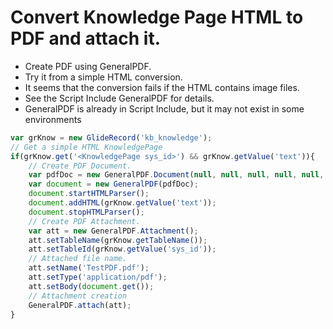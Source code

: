 # Convert Knowledge Page HTML to PDF and attach it.
* Create PDF using GeneralPDF.
* Try it from a simple HTML conversion.
* It seems that the conversion fails if the HTML contains image files.
* See the Script Include GeneralPDF for details. 
* GeneralPDF is already in Script Include, but it may not exist in some environments

```javascript
var grKnow = new GlideRecord('kb_knowledge');
// Get a simple HTML KnowledgePage
if(grKnow.get('<KnowledgePage sys_id>') && grKnow.getValue('text')){
    // Create PDF Document.
    var pdfDoc = new GeneralPDF.Document(null, null, null, null, null, null);
    var document = new GeneralPDF(pdfDoc);
    document.startHTMLParser();
    document.addHTML(grKnow.getValue('text'));
    document.stopHTMLParser();
    // Create PDF Attachment.
    var att = new GeneralPDF.Attachment();
    att.setTableName(grKnow.getTableName());
    att.setTableId(grKnow.getValue('sys_id'));
    // Attached file name. 
    att.setName('TestPDF.pdf');
    att.setType('application/pdf');
    att.setBody(document.get());
    // Attachment creation
    GeneralPDF.attach(att);
}
```
